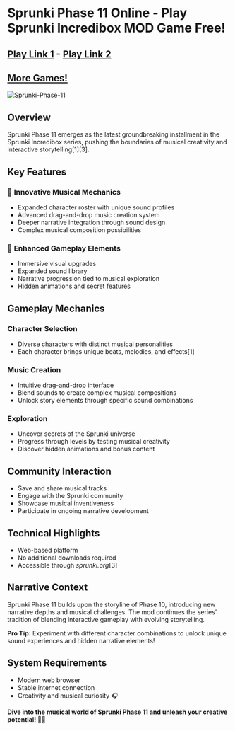 # Sprunki Phase 11 Online - Play Sprunki Incredibox MOD Game Free!

## [Play Link 1](https://shorturl.at/6r0I5) - [Play Link 2](https://apkitech.com/)

## [More Games!](https://github.com/Unblocked-Games-Online)

![Sprunki-Phase-11](https://github.com/user-attachments/assets/7d991036-748b-4d9a-9c4e-8dcf99aabff7)

## Overview

Sprunki Phase 11 emerges as the latest groundbreaking installment in the Sprunki Incredibox series, pushing the boundaries of musical creativity and interactive storytelling[1][3].

## Key Features

### 🎼 **Innovative Musical Mechanics**
- Expanded character roster with unique sound profiles
- Advanced drag-and-drop music creation system
- Deeper narrative integration through sound design
- Complex musical composition possibilities

### 🌈 **Enhanced Gameplay Elements**
- Immersive visual upgrades
- Expanded sound library
- Narrative progression tied to musical exploration
- Hidden animations and secret features

## Gameplay Mechanics

### Character Selection
- Diverse characters with distinct musical personalities
- Each character brings unique beats, melodies, and effects[1]

### Music Creation
- Intuitive drag-and-drop interface
- Blend sounds to create complex musical compositions
- Unlock story elements through specific sound combinations

### Exploration
- Uncover secrets of the Sprunki universe
- Progress through levels by testing musical creativity
- Discover hidden animations and bonus content

## Community Interaction

- Save and share musical tracks
- Engage with the Sprunki community
- Showcase musical inventiveness
- Participate in ongoing narrative development

## Technical Highlights

- Web-based platform
- No additional downloads required
- Accessible through *sprunki.org*[3]

## Narrative Context

Sprunki Phase 11 builds upon the storyline of Phase 10, introducing new narrative depths and musical challenges. The mod continues the series' tradition of blending interactive gameplay with evolving storytelling.

**Pro Tip:** Experiment with different character combinations to unlock unique sound experiences and hidden narrative elements!

## System Requirements

- Modern web browser
- Stable internet connection
- Creativity and musical curiosity 🎧

**Dive into the musical world of Sprunki Phase 11 and unleash your creative potential! 🚀🎶**
